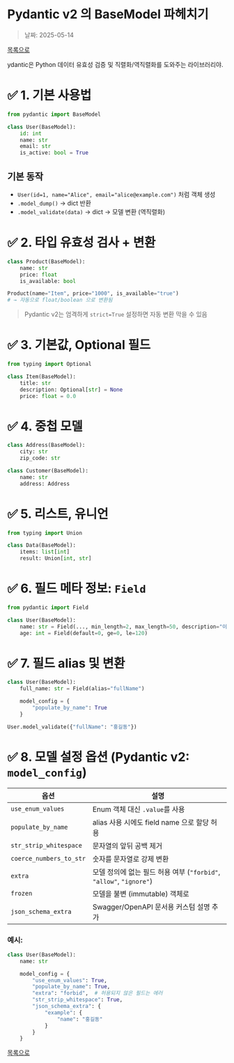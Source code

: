 # Pydantic v2 의 BaseModel 파헤치기

> 날짜: 2025-05-14

[목록으로](https://shiwoo-park.github.io/blog)


ydantic은 Python 데이터 유효성 검증 및 직렬화/역직렬화를 도와주는 라이브러리야.


# ✅ 1. 기본 사용법

```python
from pydantic import BaseModel

class User(BaseModel):
    id: int
    name: str
    email: str
    is_active: bool = True
```

## 기본 동작

- `User(id=1, name="Alice", email="alice@example.com")` 처럼 객체 생성
- `.model_dump()` → dict 반환
- `.model_validate(data)` → dict → 모델 변환 (역직렬화)


# ✅ 2. 타입 유효성 검사 + 변환

```python
class Product(BaseModel):
    name: str
    price: float
    is_available: bool
```

```python
Product(name="Item", price="1000", is_available="true")
# → 자동으로 float/boolean 으로 변환됨
```

> Pydantic v2는 엄격하게 `strict=True` 설정하면 자동 변환 막을 수 있음


# ✅ 3. 기본값, Optional 필드

```python
from typing import Optional

class Item(BaseModel):
    title: str
    description: Optional[str] = None
    price: float = 0.0
```


# ✅ 4. 중첩 모델

```python
class Address(BaseModel):
    city: str
    zip_code: str

class Customer(BaseModel):
    name: str
    address: Address
```


# ✅ 5. 리스트, 유니언

```python
from typing import Union

class Data(BaseModel):
    items: list[int]
    result: Union[int, str]
```


# ✅ 6. 필드 메타 정보: `Field`

```python
from pydantic import Field

class User(BaseModel):
    name: str = Field(..., min_length=2, max_length=50, description="이름")
    age: int = Field(default=0, ge=0, le=120)
```


# ✅ 7. 필드 alias 및 변환

```python
class User(BaseModel):
    full_name: str = Field(alias="fullName")

    model_config = {
        "populate_by_name": True
    }

User.model_validate({"fullName": "홍길동"})
```


# ✅ 8. 모델 설정 옵션 (Pydantic v2: `model_config`)

| 옵션                    | 설명                                                                |
| ----------------------- | ------------------------------------------------------------------- |
| `use_enum_values`       | Enum 객체 대신 `.value`를 사용                                      |
| `populate_by_name`      | alias 사용 시에도 field name 으로 할당 허용                         |
| `str_strip_whitespace`  | 문자열의 앞뒤 공백 제거                                             |
| `coerce_numbers_to_str` | 숫자를 문자열로 강제 변환                                           |
| `extra`                 | 모델 정의에 없는 필드 허용 여부 (`"forbid"`, `"allow"`, `"ignore"`) |
| `frozen`                | 모델을 불변 (immutable) 객체로                                      |
| `json_schema_extra`     | Swagger/OpenAPI 문서용 커스텀 설명 추가                             |


### 예시:

```python
class User(BaseModel):
    name: str

    model_config = {
        "use_enum_values": True,
        "populate_by_name": True,
        "extra": "forbid",  # 허용되지 않은 필드는 에러
        "str_strip_whitespace": True,
        "json_schema_extra": {
            "example": {
                "name": "홍길동"
            }
        }
    }
```



[목록으로](https://shiwoo-park.github.io/blog)
